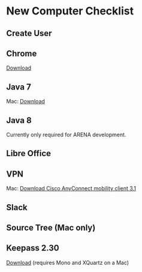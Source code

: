 New Computer Checklist
======================

Create User
-----------

Chrome
------
[Download](http://www.google.com/chrome/)

Java 7
------
Mac: [Download](https://s3-ap-southeast-2.amazonaws.com/stocksoftware-installers/jdk7/mac/jdk-7u79-macosx-x64.dmg)

Java 8
------
Currently only required for ARENA development.

Libre Office
------------

VPN
---
Mac: [Download Cisco AnyConnect mobility client 3.1](https://s3-ap-southeast-2.amazonaws.com/stocksoftware-installers/CiscoAnyConnect/mac/anyconnect-macosx-i386-3.1.06079-k9.dmg)

Slack
-----

Source Tree (Mac only)
----------------------

Keepass 2.30
------------
[Download](http://keepass.info/download.html) (requires Mono and XQuartz on a Mac)
